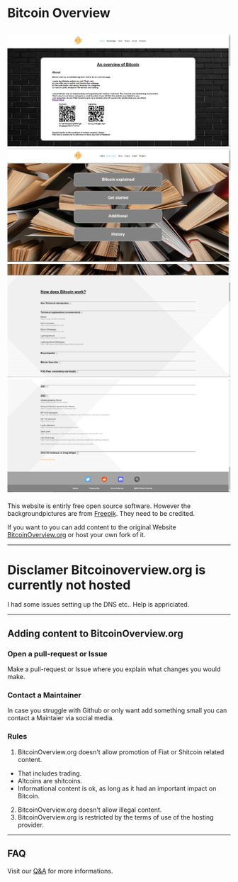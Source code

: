 # Bitcoin Overview
![Screenshot of index.html](screenshots/index.PNG)![Screenshot of Knowledge.html](screenshots/Knowledge.PNG)
![Screenshot of Knowledge.html](screenshots/Knowledge2.PNG)![Screenshot of Social.html](screenshots/Social.PNG)
---

This website is entirly free open source software. However the backgroundpictures are from [Freepik](https://www.freepik.com/). They need to be credited.

If you want to you can add content to the original Website [BitcoinOverview.org](https://BitcoinOverview.org) or host your own fork of it.

---

# Disclamer Bitcoinoverview.org is currently not hosted
I had some issues setting up the DNS etc.. Help is appriciated. 

---

## Adding content to BitcoinOverview.org
### Open a pull-request or Issue
Make a pull-request or Issue where you explain what changes you would make.
### Contact a Maintainer
In case you struggle with Github or only want add something small you can contact a Maintaier via social media.
### Rules
1. BitcoinOverview.org doesn't allow promotion of Fiat or Shitcoin related content.
* That includes trading.
* Altcoins are shitcoins.
* Informational content is ok, as long as it had an important impact on Bitcoin.
2. BitcoinOverview.org doesn't allow illegal content.
3. BitcoinOverview.org is restricted by the terms of use of the hosting provider.

---

## FAQ
Visit our [Q&A](https://github.com/RealCocoArdo/BitcoinOverview/discussions/categories/q-a) for more informations.

